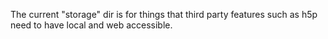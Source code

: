 The current "storage" dir is for things that third party features such as h5p need to have local and web accessible.